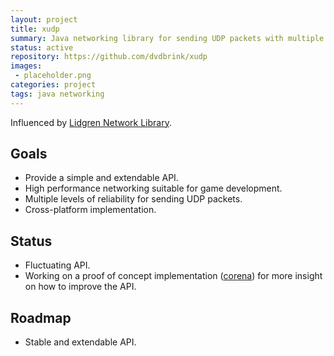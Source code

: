 ```yaml
---
layout: project
title: xudp
summary: Java networking library for sending UDP packets with multiple levels of reliability.
status: active
repository: https://github.com/dvdbrink/xudp
images:
 - placeholder.png
categories: project
tags: java networking
---
```


Influenced by [Lidgren Network Library](https://github.com/lidgren/lidgren-network-gen3).

## Goals
* Provide a simple and extendable API.
* High performance networking suitable for game development.
* Multiple levels of reliability for sending UDP packets.
* Cross-platform implementation.

## Status
* Fluctuating API.
* Working on a proof of concept implementation ([corena](https://danielvandenbrink.com/project/corena)) for more insight on how to improve the API.

## Roadmap
* Stable and extendable API.
